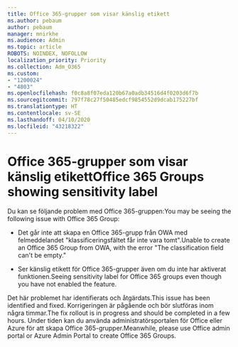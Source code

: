 ```yaml
---
title: Office 365-grupper som visar känslig etikett
ms.author: pebaum
author: pebaum
manager: mnirkhe
ms.audience: Admin
ms.topic: article
ROBOTS: NOINDEX, NOFOLLOW
localization_priority: Priority
ms.collection: Adm_O365
ms.custom:
- "1200024"
- "4803"
ms.openlocfilehash: f0c8a8f07eda120b67a0adb34516d4f0203d6f7b
ms.sourcegitcommit: 797f78c27f50485edcf9854552d9dcab175227bf
ms.translationtype: HT
ms.contentlocale: sv-SE
ms.lasthandoff: 04/10/2020
ms.locfileid: "43218322"
---
```

# <a name="office-365-groups-showing-sensitivity-label"></a><span data-ttu-id="20e7e-102">Office 365-grupper som visar känslig etikett</span><span class="sxs-lookup"><span data-stu-id="20e7e-102">Office 365 Groups showing sensitivity label</span></span>

<span data-ttu-id="20e7e-103">Du kan se följande problem med Office 365-gruppen:</span><span class="sxs-lookup"><span data-stu-id="20e7e-103">You may be seeing the following issue with Office 365 Group:</span></span>

- <span data-ttu-id="20e7e-104">Det går inte att skapa en Office 365-grupp från OWA med felmeddelandet "klassificeringsfältet får inte vara tomt".</span><span class="sxs-lookup"><span data-stu-id="20e7e-104">Unable to create an Office 365 Group from OWA, with the error "The classification field can't be empty."</span></span>

- <span data-ttu-id="20e7e-105">Ser känslig etikett för Office 365-grupper även om du inte har aktiverat funktionen.</span><span class="sxs-lookup"><span data-stu-id="20e7e-105">Seeing sensitivity label for Office 365 groups even though you have not enabled the feature.</span></span>

<span data-ttu-id="20e7e-106">Det här problemet har identifierats och åtgärdats.</span><span class="sxs-lookup"><span data-stu-id="20e7e-106">This issue has been identified and fixed.</span></span> <span data-ttu-id="20e7e-107">Korrigeringen är pågående och bör slutföras inom några timmar.</span><span class="sxs-lookup"><span data-stu-id="20e7e-107">The fix rollout is in progress and should be completed in a few hours.</span></span> <span data-ttu-id="20e7e-108">Under tiden kan du använda administratörsportalen för Office eller Azure för att skapa Office 365-grupper.</span><span class="sxs-lookup"><span data-stu-id="20e7e-108">Meanwhile, please use Office admin portal or Azure Admin Portal to create Office 365 Groups.</span></span>  
